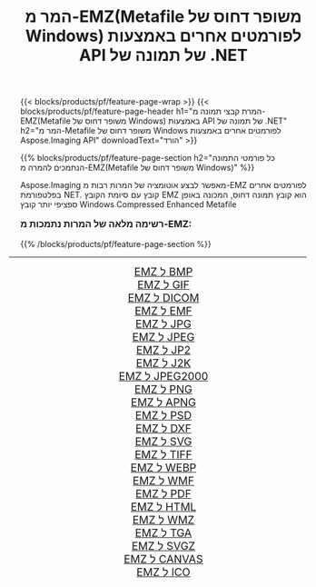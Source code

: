 ﻿---
title: המר מ-EMZ(Metafile משופר דחוס של Windows) לפורמטים אחרים באמצעות API של תמונה של .NET 
weight: 3920
url: /he/net/conversion/from/emz/ 
lang: he
langdirlevel: 2
locales: zh-hans,ja,it,ru,de,es,fr,nl,id,lt,pl,pt,vi,tr,ko,zh-hant,ar,hi,th,sv,cs,uk,he
description: באמצעות Aspose.Imaging תוכל להמיר בקלות מ- EMZ(Metafile משופר דחוס של Windows) לפורמט אחר
---

{{< blocks/products/pf/feature-page-wrap >}}
{{< blocks/products/pf/feature-page-header h1="המרת קבצי תמונה מ-EMZ(Metafile משופר דחוס של Windows) באמצעות API של תמונה של .NET" h2="המר מ-Metafile משופר דחוס של Windows לפורמטים אחרים באמצעות Aspose.Imaging API" downloadText="הורד" >}}


{{% blocks/products/pf/feature-page-section  h2="כל פורמטי התמונה הנתמכים להמרה מ-EMZ(Metafile משופר דחוס של Windows)" %}}
<p align=justify>Aspose.Imaging מאפשר לבצע אוטומציה של המרות רבות מ-EMZ לפורמטים אחרים בפלטפורמת NET. קובץ עם סיומת הקובץ EMZ הוא קובץ תמונה דחוס, המכונה באופן ספציפי יותר קובץ Windows Compressed Enhanced Metafile</p>
<h3 style="margin-top:16px;">
רשימה מלאה של המרות נתמכות מ-EMZ:
</h3>
{{% /blocks/products/pf/feature-page-section %}}
<div class="container-fluid productfamilypage bg-gray">
    <div class="convertypes bg-gray agp-content section">
        <div class="container">
		<hr style="margin-left:-20px;"/>
		<div class="row other-converters" style="gap: 10px;font-size: 19px;text-align:center;">
		    <div class='col-md-3 other-converter remove-lp remove-rp'><a href="/imaging/he/net/conversion/emz-to-bmp/" style="padding:15px;">EMZ ל BMP</a></div><div class='col-md-3 other-converter remove-lp remove-rp'><a href="/imaging/he/net/conversion/emz-to-gif/" style="padding:15px;">EMZ ל GIF</a></div><div class='col-md-3 other-converter remove-lp remove-rp'><a href="/imaging/he/net/conversion/emz-to-dicom/" style="padding:15px;">EMZ ל DICOM</a></div><div class='col-md-3 other-converter remove-lp remove-rp'><a href="/imaging/he/net/conversion/emz-to-emf/" style="padding:15px;">EMZ ל EMF</a></div><div class='col-md-3 other-converter remove-lp remove-rp'><a href="/imaging/he/net/conversion/emz-to-jpg/" style="padding:15px;">EMZ ל JPG</a></div><div class='col-md-3 other-converter remove-lp remove-rp'><a href="/imaging/he/net/conversion/emz-to-jpeg/" style="padding:15px;">EMZ ל JPEG</a></div><div class='col-md-3 other-converter remove-lp remove-rp'><a href="/imaging/he/net/conversion/emz-to-jp2/" style="padding:15px;">EMZ ל JP2</a></div><div class='col-md-3 other-converter remove-lp remove-rp'><a href="/imaging/he/net/conversion/emz-to-j2k/" style="padding:15px;">EMZ ל J2K</a></div><div class='col-md-3 other-converter remove-lp remove-rp'><a href="/imaging/he/net/conversion/emz-to-jpeg2000/" style="padding:15px;">EMZ ל JPEG2000</a></div><div class='col-md-3 other-converter remove-lp remove-rp'><a href="/imaging/he/net/conversion/emz-to-png/" style="padding:15px;">EMZ ל PNG</a></div><div class='col-md-3 other-converter remove-lp remove-rp'><a href="/imaging/he/net/conversion/emz-to-apng/" style="padding:15px;">EMZ ל APNG</a></div><div class='col-md-3 other-converter remove-lp remove-rp'><a href="/imaging/he/net/conversion/emz-to-psd/" style="padding:15px;">EMZ ל PSD</a></div><div class='col-md-3 other-converter remove-lp remove-rp'><a href="/imaging/he/net/conversion/emz-to-dxf/" style="padding:15px;">EMZ ל DXF</a></div><div class='col-md-3 other-converter remove-lp remove-rp'><a href="/imaging/he/net/conversion/emz-to-svg/" style="padding:15px;">EMZ ל SVG</a></div><div class='col-md-3 other-converter remove-lp remove-rp'><a href="/imaging/he/net/conversion/emz-to-tiff/" style="padding:15px;">EMZ ל TIFF</a></div><div class='col-md-3 other-converter remove-lp remove-rp'><a href="/imaging/he/net/conversion/emz-to-webp/" style="padding:15px;">EMZ ל WEBP</a></div><div class='col-md-3 other-converter remove-lp remove-rp'><a href="/imaging/he/net/conversion/emz-to-wmf/" style="padding:15px;">EMZ ל WMF</a></div><div class='col-md-3 other-converter remove-lp remove-rp'><a href="/imaging/he/net/conversion/emz-to-pdf/" style="padding:15px;">EMZ ל PDF</a></div><div class='col-md-3 other-converter remove-lp remove-rp'><a href="/imaging/he/net/conversion/emz-to-html/" style="padding:15px;">EMZ ל HTML</a></div><div class='col-md-3 other-converter remove-lp remove-rp'><a href="/imaging/he/net/conversion/emz-to-wmz/" style="padding:15px;">EMZ ל WMZ</a></div><div class='col-md-3 other-converter remove-lp remove-rp'><a href="/imaging/he/net/conversion/emz-to-tga/" style="padding:15px;">EMZ ל TGA</a></div><div class='col-md-3 other-converter remove-lp remove-rp'><a href="/imaging/he/net/conversion/emz-to-svgz/" style="padding:15px;">EMZ ל SVGZ</a></div><div class='col-md-3 other-converter remove-lp remove-rp'><a href="/imaging/he/net/conversion/emz-to-canvas/" style="padding:15px;">EMZ ל CANVAS</a></div><div class='col-md-3 other-converter remove-lp remove-rp'><a href="/imaging/he/net/conversion/emz-to-ico/" style="padding:15px;">EMZ ל ICO</a></div>
                </div>
        </div>
    </div>
</div>
<br/>

